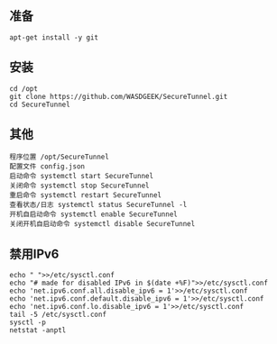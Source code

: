## 准备

    apt-get install -y git
## 安装

    cd /opt
    git clone https://github.com/WASDGEEK/SecureTunnel.git
    cd SecureTunnel
## 其他
    程序位置 /opt/SecureTunnel
    配置文件 config.json
    启动命令 systemctl start SecureTunnel
    关闭命令 systemctl stop SecureTunnel
    重启命令 systemctl restart SecureTunnel
    查看状态/日志 systemctl status SecureTunnel -l
    开机自启动命令 systemctl enable SecureTunnel
    关闭开机自启动命令 systemctl disable SecureTunnel
## 禁用IPv6
    echo " ">>/etc/sysctl.conf
    echo "# made for disabled IPv6 in $(date +%F)">>/etc/sysctl.conf
    echo 'net.ipv6.conf.all.disable_ipv6 = 1'>>/etc/sysctl.conf
    echo 'net.ipv6.conf.default.disable_ipv6 = 1'>>/etc/sysctl.conf
    echo 'net.ipv6.conf.lo.disable_ipv6 = 1'>>/etc/sysctl.conf
    tail -5 /etc/sysctl.conf
    sysctl -p
    netstat -anptl
